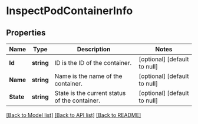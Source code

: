 # InspectPodContainerInfo

## Properties
Name | Type | Description | Notes
------------ | ------------- | ------------- | -------------
**Id** | **string** | ID is the ID of the container. | [optional] [default to null]
**Name** | **string** | Name is the name of the container. | [optional] [default to null]
**State** | **string** | State is the current status of the container. | [optional] [default to null]

[[Back to Model list]](../README.md#documentation-for-models) [[Back to API list]](../README.md#documentation-for-api-endpoints) [[Back to README]](../README.md)


